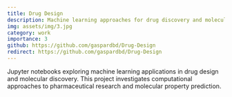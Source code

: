 ```yaml
---
title: Drug Design
description: Machine learning approaches for drug discovery and molecular design
img: assets/img/3.jpg
category: work
importance: 3
github: https://github.com/gaspardbd/Drug-Design
redirect: https://github.com/gaspardbd/Drug-Design
---
```


Jupyter notebooks exploring machine learning applications in drug design and molecular discovery. This project investigates computational approaches to pharmaceutical research and molecular property prediction.

